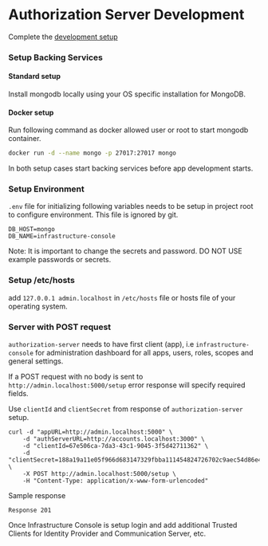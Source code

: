 # Authorization Server Development

Complete the [development setup](/development/README.md)

### Setup Backing Services

#### Standard setup

Install mongodb locally using your OS specific installation for MongoDB.

#### Docker setup

Run following command as docker allowed user or root to start mongodb container.

```sh
docker run -d --name mongo -p 27017:27017 mongo
```

In both setup cases start backing services before app development starts.

### Setup Environment

`.env` file for initializing following variables needs to be setup in project root to configure environment. This file is ignored by git.

```
DB_HOST=mongo
DB_NAME=infrastructure-console
```

Note: It is important to change the secrets and password. DO NOT USE example passwords or secrets.

### Setup /etc/hosts

add `127.0.0.1 admin.localhost` in `/etc/hosts` file or hosts file of your operating system.

### Server with POST request

`authorization-server` needs to have first client (app), i.e `infrastructure-console` for administration dashboard for all apps, users, roles, scopes and general settings.

If a POST request with no body is sent to `http://admin.localhost:5000/setup` error response will specify required fields.

Use `clientId` and `clientSecret` from response of `authorization-server` setup.

```
curl -d "appURL=http://admin.localhost:5000" \
    -d "authServerURL=http://accounts.localhost:3000" \
    -d "clientId=67e506ca-7da3-43c1-9045-3f5d42711362" \
    -d "clientSecret=188a19a11e05f966d683147329fbba111454824726702c9aec54d86e42113b36" \
    -X POST http://admin.localhost:5000/setup \
    -H "Content-Type: application/x-www-form-urlencoded"
```

Sample response

```
Response 201
```

Once Infrastructure Console is setup login and add additional Trusted Clients for Identity Provider and Communication Server, etc.
